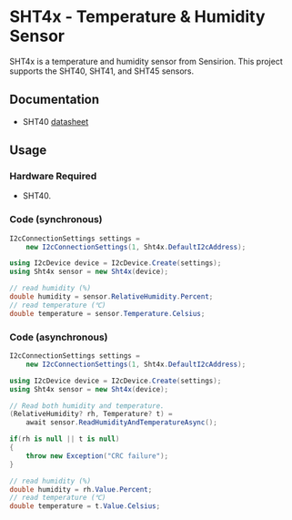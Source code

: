 # SHT4x - Temperature & Humidity Sensor

SHT4x is a temperature and humidity sensor from Sensirion. This project supports the SHT40, SHT41, and SHT45 sensors.

## Documentation

- SHT40 [datasheet](https://www.sensirion.com/fileadmin/user_upload/customers/sensirion/Dokumente/2_Humidity_Sensors/Datasheets/Sensirion_Humidity_Sensors_SHT4x_Datasheet.pdf)

## Usage

### Hardware Required

- SHT40.

### Code (synchronous)

```csharp
I2cConnectionSettings settings =
    new I2cConnectionSettings(1, Sht4x.DefaultI2cAddress);

using I2cDevice device = I2cDevice.Create(settings);
using Sht4x sensor = new Sht4x(device);

// read humidity (%)
double humidity = sensor.RelativeHumidity.Percent;
// read temperature (℃)
double temperature = sensor.Temperature.Celsius;
```

### Code (asynchronous)

```csharp
I2cConnectionSettings settings =
    new I2cConnectionSettings(1, Sht4x.DefaultI2cAddress);

using I2cDevice device = I2cDevice.Create(settings);
using Sht4x sensor = new Sht4x(device);

// Read both humidity and temperature.
(RelativeHumidity? rh, Temperature? t) =
    await sensor.ReadHumidityAndTemperatureAsync();

if(rh is null || t is null)
{
    throw new Exception("CRC failure");
}

// read humidity (%)
double humidity = rh.Value.Percent;
// read temperature (℃)
double temperature = t.Value.Celsius;
```

